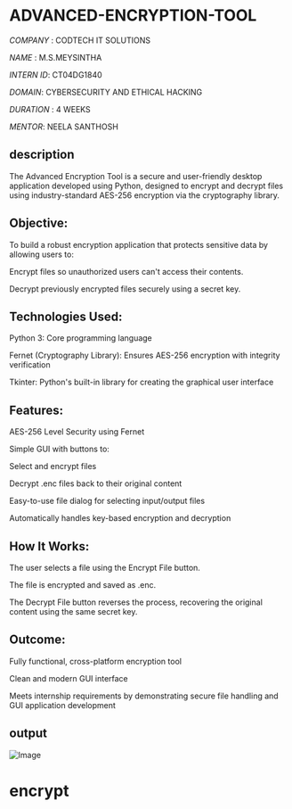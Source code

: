 # ADVANCED-ENCRYPTION-TOOL

*COMPANY* : CODTECH IT SOLUTIONS

*NAME* : M.S.MEYSINTHA

*INTERN ID*: CT04DG1840

*DOMAIN*: CYBERSECURITY AND ETHICAL HACKING

*DURATION* : 4 WEEKS

*MENTOR*: NEELA SANTHOSH

## description

The Advanced Encryption Tool is a secure and user-friendly desktop application developed using Python, designed to encrypt and decrypt files using industry-standard AES-256 encryption via the cryptography library.

## Objective:

To build a robust encryption application that protects sensitive data by allowing users to:

Encrypt files so unauthorized users can't access their contents.

Decrypt previously encrypted files securely using a secret key.

## Technologies Used:

Python 3: Core programming language

Fernet (Cryptography Library): Ensures AES-256 encryption with integrity verification

Tkinter: Python's built-in library for creating the graphical user interface

## Features:

AES-256 Level Security using Fernet

Simple GUI with buttons to:

Select and encrypt files

Decrypt .enc files back to their original content

Easy-to-use file dialog for selecting input/output files

Automatically handles key-based encryption and decryption

## How It Works:

The user selects a file using the Encrypt File button.

The file is encrypted and saved as <filename>.enc.

The Decrypt File button reverses the process, recovering the original content using the same secret key.

## Outcome:

Fully functional, cross-platform encryption tool

Clean and modern GUI interface

Meets internship requirements by demonstrating secure file handling and GUI application development

## output

![Image](https://github.com/user-attachments/assets/d86ddbc8-a644-4ebc-8025-848771454568)

# encrypt



